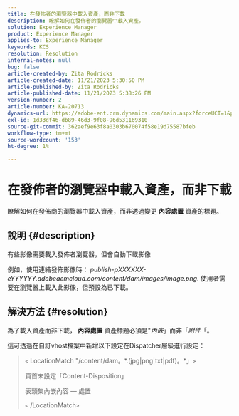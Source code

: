 ```yaml
---
title: 在發佈者的瀏覽器中載入資產，而非下載
description: 瞭解如何在發佈者的瀏覽器中載入資產。
solution: Experience Manager
product: Experience Manager
applies-to: Experience Manager
keywords: KCS
resolution: Resolution
internal-notes: null
bug: false
article-created-by: Zita Rodricks
article-created-date: 11/21/2023 5:30:50 PM
article-published-by: Zita Rodricks
article-published-date: 11/21/2023 5:38:26 PM
version-number: 2
article-number: KA-20713
dynamics-url: https://adobe-ent.crm.dynamics.com/main.aspx?forceUCI=1&pagetype=entityrecord&etn=knowledgearticle&id=b0e7e5b2-9388-ee11-8179-6045bd006295
exl-id: 1d33df46-db89-46d3-9f08-96d531169310
source-git-commit: 362aef9e63f8a0303b670074f58e19d75587bfeb
workflow-type: tm+mt
source-wordcount: '153'
ht-degree: 1%

---
```


# 在發佈者的瀏覽器中載入資產，而非下載


瞭解如何在發佈商的瀏覽器中載入資產，而非透過變更 <b>內容處置</b> 資產的標題。

## 說明 {#description}


有些影像需要載入發佈者瀏覽器，但會自動下載影像

例如，使用連結發佈影像時： *publish-pXXXXXX-eYYYYYY.adobeaemcloud.com/content/dam/images/image.png*. 使用者需要在瀏覽器上載入此影像，但預設為已下載。


## 解決方法 {#resolution}


為了載入資產而非下載， <b>內容處置</b> 資產標題必須是&quot;*內嵌*」而非「*附件*「。

這可透過在自訂vhost檔案中新增以下設定在Dispatcher層級進行設定：




> `<` LocationMatch &quot;\/content\/dam。\*\.(jpg|png|txt|pdf)。\*」`>`
> 
> 頁首未設定「Content-Disposition」
> 
> 表頭集內嵌內容 — 處置
> 
> `<` /LocationMatch`>`
